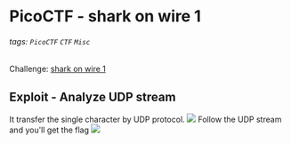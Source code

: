# PicoCTF - shark on wire 1
###### tags: `PicoCTF` `CTF` `Misc`
Challenge: [shark on wire 1](https://play.picoctf.org/practice/challenge/30?category=4&page=2)

## Exploit - Analyze UDP stream
It transfer the single character by UDP protocol.
![](https://i.imgur.com/ff5CsGr.png)
Follow the UDP stream and you'll get the flag
![](https://i.imgur.com/EfK83gj.png)